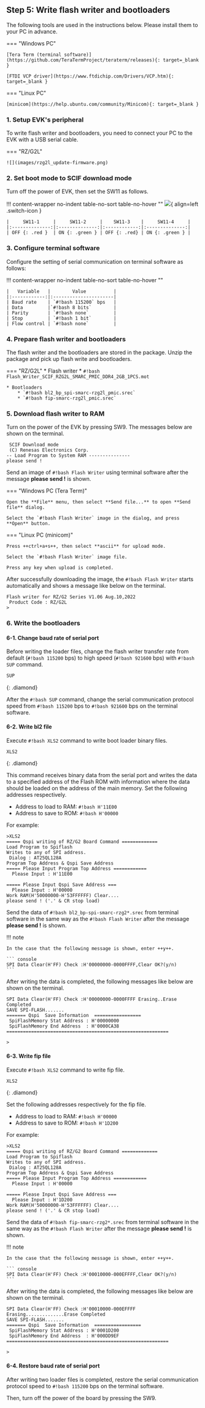 ## Step 5: Write flash writer and bootloaders

The following tools are used in the instructions below. Please install them to your PC in advance.

=== "Windows PC"

    [Tera Term (terminal software)](https://github.com/TeraTermProject/teraterm/releases){: target=_blank }

    [FTDI VCP driver](https://www.ftdichip.com/Drivers/VCP.htm){: target=_blank }

=== "Linux PC"

    [minicom](https://help.ubuntu.com/community/Minicom){: target=_blank }


### 1. Setup EVK's peripheral

To write flash writer and bootloaders, you need to connect your PC to the EVK with a USB serial cable.

=== "RZ/G2L"

    ![](images/rzg2l_update-firmware.png)

### 2. Set boot mode to SCIF download mode

Turn off the power of EVK, then set the SW11 as follows.

!!! content-wrapper no-indent table-no-sort table-no-hover ""
    ![](images/smarc-carrier-board-SW11_SCIF.png){ align=left .switch-icon }

    |     SW11-1     |     SW11-2     |    SW11-3    |     SW11-4     |   
    |:--------------:|:--------------:|:------------:|:--------------:|
    | OFF {: .red }  | ON {: .green } | OFF {: .red} | ON {: .green } |


### 3. Configure terminal software

Configure the setting of serial communication on terminal software as follows:

!!! content-wrapper no-indent table-no-sort table-no-hover ""

    |   Variable   |        Value          |
    |:------------:|:----------------------|
    | Baud rate    | `#!bash 115200` bps   |
    | Data         |`#!bash 8 bits`        |
    | Parity       | `#!bash none`         |
    | Stop         | `#!bash 1 bit`        |
    | Flow control | `#!bash none`         |

### 4. Prepare flash writer and bootloaders

The flash writer and the bootloaders are stored in the package.
Unzip the package and pick up flash write and bootloaders.

=== "RZ/G2L"
    * Flash writer
        * `#!bash Flash_Writer_SCIF_RZG2L_SMARC_PMIC_DDR4_2GB_1PCS.mot`

    * Bootloaders
        * `#!bash bl2_bp_spi-smarc-rzg2l_pmic.srec`
        * `#!bash fip-smarc-rzg2l_pmic.srec`


### 5. Download flash writer to RAM

Turn on the power of the EVK by pressing SW9. The messages below are shown on the terminal.

``` console
 SCIF Download mode
 (C) Renesas Electronics Corp.
-- Load Program to System RAM ---------------
please send !
```

Send an image of `#!bash Flash Writer` using terminal software after the message **please send !** is shown.

=== "Windows PC (Tera Term)"

    Open the **File** menu, then select **Send file...** to open **Send file** dialog.

    Select the `#!bash Flash Writer` image in the dialog, and press **Open** button.

=== "Linux PC (minicom)"

    Press ++ctrl+a+s++, then select **ascii** for upload mode.

    Select the `#!bash Flash Writer` image file.

    Press any key when upload is completed.

After successfully downloading the image, the `#!bash Flash Writer` starts automatically and shows a message like below on the terminal.

``` console
Flash writer for RZ/G2 Series V1.06 Aug.10,2022                                                    
 Product Code : RZ/G2L
>
```

### 6. Write the bootloaders

#### 6-1. Change baud rate of serial port

Before writing the loader files, change the flash writer transfer rate from default (`#!bash 115200` bps) to high speed (`#!bash 921600` bps) with `#!bash SUP` command.

```bash
SUP
```
{: .diamond}

After the `#!bash SUP` command, change the serial communication protocol speed from `#!bash 115200` bps to `#!bash 921600` bps on the terminal software.

#### 6-2. Write bl2 file

Execute `#!bash XLS2` command to write boot loader binary files.

```bash
XLS2
```
{: .diamond}

This command receives binary data from the serial port and writes the data to a specified address of the Flash ROM with information where the data should be loaded on the address of the main memory.
Set the following addresses respectively.

* Address to load to RAM: `#!bash H'11E00`
* Address to save to ROM: `#!bash H'00000`

For example:

``` console
>XLS2                                                                                              
===== Qspi writing of RZ/G2 Board Command =============                                            
Load Program to Spiflash                                                                           
Writes to any of SPI address.                                                                      
 Dialog : AT25QL128A                                                                               
Program Top Address & Qspi Save Address                                                            
===== Please Input Program Top Address ============                                                
  Please Input : H'11E00                                                                           

===== Please Input Qspi Save Address ===                                                           
  Please Input : H'00000                                                                           
Work RAM(H'50000000-H'53FFFFFF) Clear....                                                          
please send ! ('.' & CR stop load)
```

Send the data of `#!bash bl2_bp-spi-smarc-rzg2*.srec` from terminal software in the same way as the `#!bash Flash Writer` after the message **please send !** is shown.

!!! note

    In the case that the following message is shown, enter ++y++.

    ``` console
    SPI Data Clear(H'FF) Check :H'00000000-0000FFFF,Clear OK?(y/n)
    ```

After writing the data is completed, the following messages like below are shown on the terminal.

``` console
SPI Data Clear(H'FF) Check :H'00000000-0000FFFF Erasing..Erase Completed
SAVE SPI-FLASH.......
======= Qspi  Save Information  =================
 SpiFlashMemory Stat Address : H'00000000
 SpiFlashMemory End Address  : H'0000CA38
===========================================================

>
```

#### 6-3. Write fip file

Execute `#!bash XLS2` command to write fip file.

```bash
XLS2
```
{: .diamond}

Set the following addresses respectively for the fip file.

* Address to load to RAM: `#!bash H'00000`
* Address to save to ROM: `#!bash H'1D200`

For example:

``` console
>XLS2
===== Qspi writing of RZ/G2 Board Command =============
Load Program to Spiflash
Writes to any of SPI address.
 Dialog : AT25QL128A
Program Top Address & Qspi Save Address
===== Please Input Program Top Address ============
  Please Input : H'00000

===== Please Input Qspi Save Address ===
  Please Input : H'1D200
Work RAM(H'50000000-H'53FFFFFF) Clear....
please send ! ('.' & CR stop load)
```

Send the data of `#!bash fip-smarc-rzg2*.srec` from terminal software in the same way as the `#!bash Flash Writer` after the message **please send !** is shown.

!!! note

    In the case that the following message is shown, enter ++y++.

    ``` console
    SPI Data Clear(H'FF) Check :H'00010000-000EFFFF,Clear OK?(y/n)
    ```

After writing the data is completed, the following messages like below are shown on the terminal.

``` console
SPI Data Clear(H'FF) Check :H'00010000-000EFFFF Erasing..............Erase Completed
SAVE SPI-FLASH.......
======= Qspi  Save Information  =================
 SpiFlashMemory Stat Address : H'0001D200
 SpiFlashMemory End Address  : H'000DD9EF
===========================================================

>
```

#### 6-4. Restore baud rate of serial port

After writing two loader files is completed, restore the serial communication protocol speed to `#!bash 115200` bps on the terminal software.

Then, turn off the power of the board by pressing the SW9.
